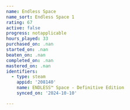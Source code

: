 ```yaml
---
name: Endless Space
name_sort: Endless Space 1
rating: 67
active: false
progress: notapplicable
hours_played: 33
purchased_on: .nan
started_on: .nan
beaten_on: .nan
completed_on: .nan
mastered_on: .nan
identifiers:
  - type: steam
    appid: '208140'
    name: ENDLESS™ Space - Definitive Edition
    synced_on: '2024-10-10'

---
```

